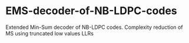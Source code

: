 # EMS-decoder-of-NB-LDPC-codes
Extended Min-Sum decoder of NB-LDPC codes. Complexity reduction of MS using truncated low values LLRs
